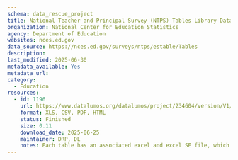 ```yaml
---
schema: data_rescue_project 
title: National Teacher and Principal Survey (NTPS) Tables Library Data
organization: National Center for Education Statistics
agency: Department of Education
websites: nces.ed.gov
data_source: https://nces.ed.gov/surveys/ntps/estable/Tables
description: 
last_modified: 2025-06-30
metadata_available: Yes
metadata_url: 
category:
  - Education 
resources:
  - id: 1196
    url: https://www.datalumos.org/datalumos/project/234604/version/V1/view
    format: XLS, CSV, PDF, HTML
    status: Finished
    size: 0.11
    download_date: 2025-06-25
    maintainer: DRP, DL
    notes: Each table has an associated excel and excel SE file, which are grouped together in a folder in the dataset (one folder per table). The folders are named based on the excel file names, as they were when downloaded from the National Center for Education Statistics (NCES) website.In the NTPS folder, there is a catalog csv that provides a crosswalk between the folder names and the table titles.The documentation folder contains (1) codebooks for NTPS generated in NCES datalabs, (2) questionnaires for NTPS downloaded from the study website and (3) reports related to NTPS found in the NCES resource library
---
```

